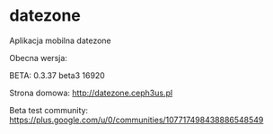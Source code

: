 # datezone
Aplikacja mobilna datezone

Obecna wersja:

BETA:  0.3.37 beta3 16920

Strona domowa:
http://datezone.ceph3us.pl

Beta test community:
https://plus.google.com/u/0/communities/107717498438886548549
